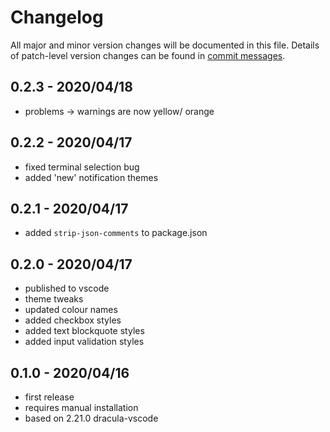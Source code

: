 # Changelog
All major and minor version changes will be documented in this file. Details of
patch-level version changes can be found in [commit messages](../../commits/master).

## 0.2.3 - 2020/04/18
- problems → warnings are now yellow/ orange

## 0.2.2 - 2020/04/17
- fixed terminal selection bug
- added 'new' notification themes

## 0.2.1 - 2020/04/17
- added `strip-json-comments` to package.json

## 0.2.0 - 2020/04/17
- published to vscode
- theme tweaks
- updated colour names
- added checkbox styles
- added text blockquote styles
- added input validation styles

## 0.1.0 - 2020/04/16
- first release
- requires manual installation
- based on 2.21.0 dracula-vscode

